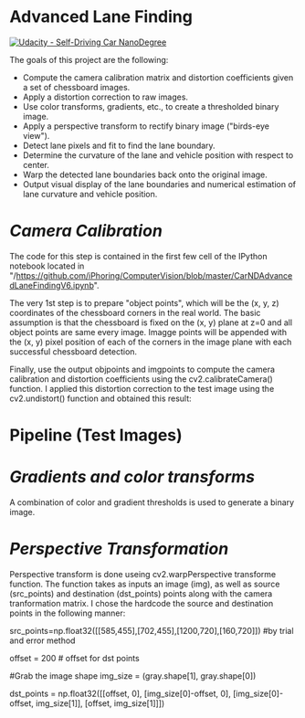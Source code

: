 # **Advanced Lane Finding**
[![Udacity - Self-Driving Car NanoDegree](https://s3.amazonaws.com/udacity-sdc/github/shield-carnd.svg)](http://www.udacity.com/drive)

The goals of this project are the following:
* Compute the camera calibration matrix and distortion coefficients given a set of chessboard images.
* Apply a distortion correction to raw images.
* Use color transforms, gradients, etc., to create a thresholded binary image.
* Apply a perspective transform to rectify binary image ("birds-eye view").
* Detect lane pixels and fit to find the lane boundary.
* Determine the curvature of the lane and vehicle position with respect to center.
* Warp the detected lane boundaries back onto the original image.
* Output visual display of the lane boundaries and numerical estimation of lane curvature and vehicle position.


# *Camera Calibration*
The code for this step is contained in the first few cell of the IPython notebook located in "/https://github.com/iPhoring/ComputerVision/blob/master/CarNDAdvancedLaneFindingV6.ipynb".

The very 1st step is to prepare "object points", which will be the (x, y, z) coordinates of the chessboard corners in the real world. The basic assumption is that the chessboard is fixed on the (x, y) plane at z=0 and all object points are same every image. Imagge points will be appended with the (x, y) pixel position of each of the corners in the image plane with each successful chessboard detection.

Finally, use the output objpoints and imgpoints to compute the camera calibration and distortion coefficients using the cv2.calibrateCamera() function. I applied this distortion correction to the test image using the cv2.undistort() function and obtained this result:
# **Pipeline (Test Images)**
# ***Gradients and color transforms***
A combination of color and gradient thresholds is used to generate a binary image.

[image1]: ./examples/undistort_output.png "Undistorted"

# ***Perspective Transformation***
Perspective transform is done useing cv2.warpPerspective transforme function. The function takes as inputs an image (img), as well as source (src_points) and destination (dst_points) points along with the camera tranformation matrix. I chose the hardcode the source and destination points in the following manner:

src_points=np.float32([[585,455],[702,455],[1200,720],[160,720]]) #by trial and error method

offset = 200 # offset for dst points

#Grab the image shape
img_size = (gray.shape[1], gray.shape[0])

dst_points = np.float32([[offset, 0],
                     [img_size[0]-offset, 0],
                     [img_size[0]-offset, img_size[1]],
                     [offset, img_size[1]]])
